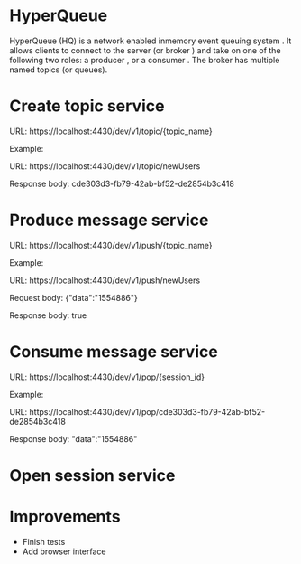 
# HyperQueue

HyperQueue (HQ) is a  network enabled  in­memory event queuing system . It allows clients to connect to the server (or  broker ) and take on one of the following two roles: a  producer , or a  consumer . The broker has multiple named  topics  (or  queues).

# Create topic service

URL: https://localhost:4430/dev/v1/topic/{topic_name}

Example:

URL: https://localhost:4430/dev/v1/topic/newUsers

Response body: cde303d3-fb79-42ab-bf52-de2854b3c418

# Produce message service

URL: https://localhost:4430/dev/v1/push/{topic_name}

Example:

URL: https://localhost:4430/dev/v1/push/newUsers

Request body: {"data":"1554886"}

Response body: true

# Consume message service

URL: https://localhost:4430/dev/v1/pop/{session_id}

Example:

URL: https://localhost:4430/dev/v1/pop/cde303d3-fb79-42ab-bf52-de2854b3c418

Response body: "data":"1554886"

# Open session service

# Improvements

- Finish tests
- Add browser interface
